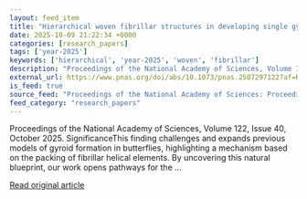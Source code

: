 ```yaml
---
layout: feed_item
title: "Hierarchical woven fibrillar structures in developing single gyroids in butterflies"
date: 2025-10-09 21:22:34 +0000
categories: [research_papers]
tags: ['year-2025']
keywords: ['hierarchical', 'year-2025', 'woven', 'fibrillar']
description: "Proceedings of the National Academy of Sciences, Volume 122, Issue 40, October 2025"
external_url: https://www.pnas.org/doi/abs/10.1073/pnas.2507297122?af=R
is_feed: true
source_feed: "Proceedings of the National Academy of Sciences: Proceedings of the National Academy of Sciences: Table of Contents"
feed_category: "research_papers"
---
```


Proceedings of the National Academy of Sciences, Volume 122, Issue 40, October 2025. SignificanceThis finding challenges and expands previous models of gyroid formation in butterflies, highlighting a mechanism based on the packing of fibrillar helical elements. By uncovering this natural blueprint, our work opens pathways for the ...

[Read original article](https://www.pnas.org/doi/abs/10.1073/pnas.2507297122?af=R)
